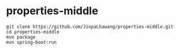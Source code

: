 # properties-middle

```
git clone https://github.com/JinpaLhawang/properties-middle.git
cd properties-middle
mvn package
mvn spring-boot:run
```
